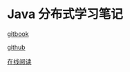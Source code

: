 # Java 分布式学习笔记

[gitbook](https://www.gitbook.com/book/steveguoshao/study-notes/details)

[github](https://github.com/steveguoshao/study-notes)

[在线阅读](https://steveguoshao.gitbooks.io/study-notes/content/)



